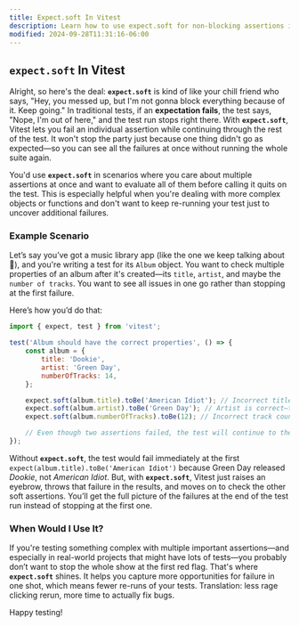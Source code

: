 ```yaml
---
title: Expect.soft In Vitest
description: Learn how to use expect.soft for non-blocking assertions in Vitest.
modified: 2024-09-28T11:31:16-06:00
---
```


## **`expect.soft`** In Vitest

Alright, so here's the deal: **`expect.soft`** is kind of like your chill friend who says, "Hey, you messed up, but I'm not gonna block everything because of it. Keep going." In traditional tests, if an **expectation fails**, the test says, "Nope, I'm out of here," and the test run stops right there. With **`expect.soft`**, Vitest lets you fail an individual assertion while continuing through the rest of the test. It won't stop the party just because one thing didn't go as expected—so you can see all the failures at once without running the whole suite again.

You'd use **`expect.soft`** in scenarios where you care about multiple assertions at once and want to evaluate all of them before calling it quits on the test. This is especially helpful when you're dealing with more complex objects or functions and don't want to keep re-running your test just to uncover additional failures.

### Example Scenario

Let’s say you’ve got a music library app (like the one we keep talking about 🙌), and you're writing a test for its `Album` object. You want to check multiple properties of an album after it's created—its `title`, `artist`, and maybe the `number of tracks`. You want to see all issues in one go rather than stopping at the first failure.

Here’s how you’d do that:

```js
import { expect, test } from 'vitest';

test('Album should have the correct properties', () => {
	const album = {
		title: 'Dookie',
		artist: 'Green Day',
		numberOfTracks: 14,
	};

	expect.soft(album.title).toBe('American Idiot'); // Incorrect title—this will fail
	expect.soft(album.artist).toBe('Green Day'); // Artist is correct—this will pass
	expect.soft(album.numberOfTracks).toBe(12); // Incorrect track count—this will fail

	// Even though two assertions failed, the test will continue to the end.
});
```

Without **`expect.soft`**, the test would fail immediately at the first `expect(album.title).toBe('American Idiot')` because Green Day released _Dookie_, not _American Idiot_. But, with **`expect.soft`**, Vitest just raises an eyebrow, throws that failure in the results, and moves on to check the other soft assertions. You’ll get the full picture of the failures at the end of the test run instead of stopping at the first one.

### When Would I Use It?

If you're testing something complex with multiple important assertions—and especially in real-world projects that might have lots of tests—you probably don’t want to stop the whole show at the first red flag. That's where **`expect.soft`** shines. It helps you capture more opportunities for failure in one shot, which means fewer re-runs of your tests. Translation: less rage clicking rerun, more time to actually fix bugs.

Happy testing!

```ts

```
